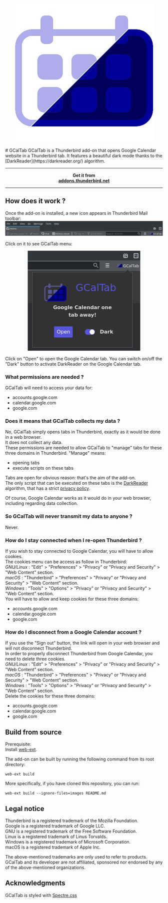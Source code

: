 <p align="center"><img src="https://github.com/ftassy/GCalTab/blob/master/icons/gcaltab.png" alt="GCalTab icon menu"></p>
# GCalTab 
GCalTab is a Thunderbird add-on that opens Google Calendar website in a Thunderbird tab.
It features a beautiful dark mode thanks to the [DarkReader](https://darkreader.org/) algorithm.  

******************
<p align="center">
    <strong>Get it from<br>
    <a href="addons.thunderbird.net">addons.thunderbird.net</a>
    </strong>
</p>

******************

## How does it work ?
Once the add-on is installed, a new icon appears in Thunderbird Mail toolbar:
![Thunderbird Mail toolbar](images/GCalTab_browser_action.png)

Click on it to see GCalTab menu:  
<p align="center"><img src="https://github.com/ftassy/GCalTab/blob/master/images/GCalTab_popup.png" alt="Thunderbird menu"></p>

Click on "Open" to open the Google Calendar tab. You can switch on/off the "Dark" button to activate DarkReader on the Google Calendar tab.

### What permissions are needed ?
GCalTab will need to access your data for:  
* accounts.google.com  
* calendar.google.com  
* google.com  

### Does it means that GCalTab collects my data ?
No, GCalTab simply opens tabs in Thunderbird, exactly as it would be done in a web browser.  
It does not collect any data.  
These permissions are needed to allow GCalTab to "manage" tabs for these three domains in Thunderbird. "Manage" means:
* opening tabs
* execute scripts on these tabs

Tabs are open for obvious reason: that's the aim of the add-on.  
The only script that can be executed on these tabs is the [DarkReader](https://darkreader.org/) algorithm, that has a strict [privacy policy](https://darkreader.org/privacy/).  

Of course, Google Calendar works as it would do in your web browser, including regarding data collection.

### So GCalTab will never transmit my data to anyone ?
Never.

### How do I stay connected when I re-open Thunderbird ?
If you wish to stay connected to Google Calendar, you will have to allow cookies.  
The cookies menu can be access as follow in Thunderbird:    
_GNU/Linux_ : "Edit" > "Preferences" > "Privacy" or "Privacy and Security" > "Web Content" section.  
_macOS_ : "Thunderbird" > "Preferences" > "Privacy" or "Privacy and Security" > "Web Content" section.  
_Windows_ : "Tools" > "Options" > "Privacy" or "Privacy and Security" > "Web Content" section.  
You will have to allow and keep cookies for these three domains:
* accounts.google.com
* calendar.google.com
* google.com

### How do I disconnect from a Google Calendar account ?
If you use the "Sign out" button, the link will open in your web browser and will not disconnect Thunderbird.  
In order to properly disconnect Thunderbird from Google Calendar, you need to delete three cookies.  
_GNU/Linux_ : "Edit" > "Preferences" > "Privacy" or "Privacy and Security" > "Web Content" section.  
_macOS_ : "Thunderbird" > "Preferences" > "Privacy" or "Privacy and Security" > "Web Content" section.  
_Windows_ : "Tools" > "Options" > "Privacy" or "Privacy and Security" > "Web Content" section.  
Delete the cookies for these three domains:
* accounts.google.com
* calendar.google.com
* google.com

## Build from source
Prerequisite:  
Install [web-ext](https://extensionworkshop.com/documentation/develop/getting-started-with-web-ext/).  

The add-on can be built by running the following command from its root directory:  
```
web-ext build
```

More specifically, if you have cloned this repository, you can run:
```
web-ext build --ignore-files=images README.md
```

## Legal notice
Thunderbird is a registered trademark of the Mozilla Foundation.  
Google is a registered trademark of Google LLC.  
GNU is a registered trademark of the Free Software Foundation.  
Linux is a registered trademark of Linus Torvalds.  
Windows is a registered trademark of Microsoft Corporation.  
macOS is a registered trademark of Apple Inc.  

The above-mentioned trademarks are only used to refer to products.  
GCalTab and its developer are not affiliated, sponsored nor endorsed by any of the above-mentioned organizations.

## Acknowledgments
GCalTab is styled with [Spectre.css](https://picturepan2.github.io/spectre/)